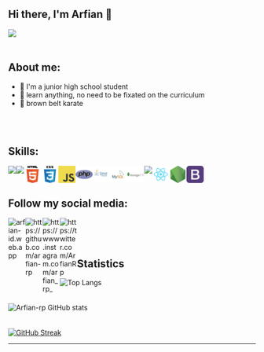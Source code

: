 ## Hi there, I'm Arfian 👋
<a href="https://github.com/antonkomarev/github-profile-views-counter">
<img src="https://komarev.com/ghpvc/?username=arfian-rp">
</a>

<br/>
<br/>

## About me:
- 🏫 I'm a junior high school student
- 🍃 learn anything, no need to be fixated on the curriculum
- 🥋 brown belt karate

<br/>
<br/>

## Skills:
<img height="35px" align="left" src="https://cdn.worldvectorlogo.com/logos/visual-studio-code-1.svg">
<img height="35px" align="left" src="https://cdn.worldvectorlogo.com/logos/git-icon.svg">
<img height="35px" align="left" src="https://raw.githubusercontent.com/github/explore/80688e429a7d4ef2fca1e82350fe8e3517d3494d/topics/html/html.png"> 
<img height="35px" align="left" src="https://raw.githubusercontent.com/github/explore/80688e429a7d4ef2fca1e82350fe8e3517d3494d/topics/css/css.png"> 
<img height="35px" align="left" src="https://raw.githubusercontent.com/github/explore/80688e429a7d4ef2fca1e82350fe8e3517d3494d/topics/javascript/javascript.png">
<img height="35px" align="left" src="https://raw.githubusercontent.com/github/explore/80688e429a7d4ef2fca1e82350fe8e3517d3494d/topics/php/php.png">
<img height="35px" align="left" src="https://raw.githubusercontent.com/github/explore/80688e429a7d4ef2fca1e82350fe8e3517d3494d/topics/java/java.png">
<img height="35px" align="left" src="https://raw.githubusercontent.com/github/explore/80688e429a7d4ef2fca1e82350fe8e3517d3494d/topics/mysql/mysql.png">
<img height="35px" align="left" src="https://raw.githubusercontent.com/github/explore/80688e429a7d4ef2fca1e82350fe8e3517d3494d/topics/mongodb/mongodb.png">
<img height="35px" align="left" src="https://raw.githubusercontent.com/github/explore/80688e429a7d4ef2fca1e82350fe8e3517d3494d/topics/expressjs/expressjs.png">
<img height="35px" align="left" src="https://raw.githubusercontent.com/github/explore/80688e429a7d4ef2fca1e82350fe8e3517d3494d/topics/react/react.png">
<img height="35px" align="left" src="https://raw.githubusercontent.com/github/explore/80688e429a7d4ef2fca1e82350fe8e3517d3494d/topics/nodejs/nodejs.png">
<img height="35px" align="left" src="https://raw.githubusercontent.com/github/explore/80688e429a7d4ef2fca1e82350fe8e3517d3494d/topics/bootstrap/bootstrap.png">

<br/>
<br/>

## Follow my social media:

[<img align="left" alt="arfian-id.web.app" width="35px" src="https://arfian-id.web.app/img/profil.jpg" />][website]
[<img align="left" alt="https://github.com/arfian-rp" width="35px" src="https://upload.wikimedia.org/wikipedia/commons/9/91/Octicons-mark-github.svg" />][github]
[<img align="left" alt="https://www.instagram.com/arfian_rp_" width="35px" src="https://upload.wikimedia.org/wikipedia/commons/a/a5/Instagram_icon.png" />][instagram]
[<img align="left" alt="https://twitter.com/ArfianRp" width="35px" src="https://cdn-icons-png.flaticon.com/512/124/124021.png" />][twitter]

<br/>
<br/>
<br/>

## Statistics
![Top Langs](https://github-readme-stats.vercel.app/api/top-langs/?username=arfian-rp&layout=compact&theme=onedark)
<br/>
<br/>
<br/>
![Arfian-rp GitHub stats](https://github-readme-stats.vercel.app/api?username=arfian-rp&show_icons=true&theme=onedark)
<br/>
<br/>
<br/>
[![GitHub Streak](http://github-readme-streak-stats.herokuapp.com?user=arfian-rp&theme=onedark)](https://git.io/streak-stats)
<hr/>

[website]: https://arfian-id.web.app
[github]: https://github.com/arfian-rp
[twitter]: https://twitter.com/ArfianRp
[instagram]: https://www.instagram.com/arfian_rp_
